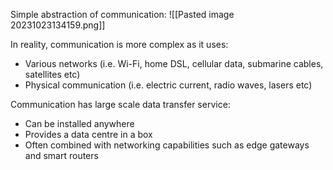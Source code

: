 
Simple abstraction of communication: ![[Pasted image 20231023134159.png]]

In reality, communication is more complex as it uses:

- Various networks (i.e. Wi-Fi, home DSL, cellular data, submarine cables, satellites etc)
- Physical communication (i.e. electric current, radio waves, lasers etc)

Communication has large scale data transfer service:

- Can be installed anywhere
- Provides a data centre in a box
- Often combined with networking capabilities such as edge gateways and smart routers